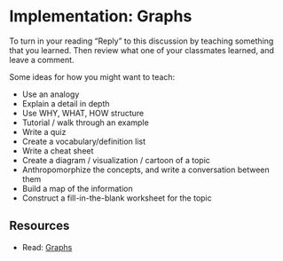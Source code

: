 # Implementation: Graphs

To turn in your reading “Reply” to this discussion by teaching something that you learned. Then review what one of your classmates learned, and leave a comment.

Some ideas for how you might want to teach:

-   Use an analogy
-   Explain a detail in depth
-   Use WHY, WHAT, HOW structure
-   Tutorial / walk through an example
-   Write a quiz
-   Create a vocabulary/definition list
-   Write a cheat sheet
-   Create a diagram / visualization / cartoon of a topic
-   Anthropomorphize the concepts, and write a conversation between them
-   Build a map of the information
-   Construct a fill-in-the-blank worksheet for the topic

## Resources

-   Read: [Graphs](https://codefellows.github.io/common_curriculum/data_structures_and_algorithms/Code_401/class-35/resources/graphs.html)
